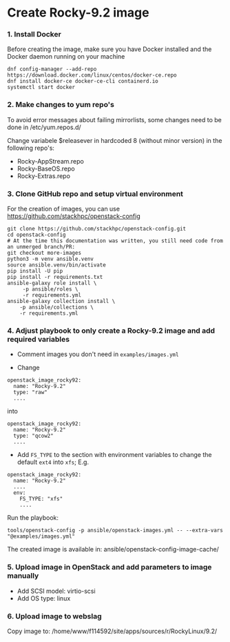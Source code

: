 # Create Rocky-9.2 image #

### 1. Install Docker

Before creating the image, make sure you have Docker installed and the Docker daemon running on your machine

```
dnf config-manager --add-repo https://download.docker.com/linux/centos/docker-ce.repo
dnf install docker-ce docker-ce-cli containerd.io
systemctl start docker
```

### 2. Make changes to yum repo's

To avoid error messages about failing mirrorlists, some changes need to be done in /etc/yum.repos.d/

Change variabele $releasever in hardcoded 8 (without minor version) in the following repo's:
- Rocky-AppStream.repo
- Rocky-BaseOS.repo
- Rocky-Extras.repo

### 3. Clone GitHub repo and setup virtual environment

For the creation of images, you can use https://github.com/stackhpc/openstack-config

```
git clone https://github.com/stackhpc/openstack-config.git 
cd openstack-config
# At the time this documentation was written, you still need code from an unmerged branch/PR:
git checkout more-images
python3 -m venv ansible.venv 
source ansible.venv/bin/activate 
pip install -U pip 
pip install -r requirements.txt
ansible-galaxy role install \                                                    
     -p ansible/roles \     
     -r requirements.yml
ansible-galaxy collection install \                                                    
    -p ansible/collections \
    -r requirements.yml
```

### 4. Adjust playbook to only create a Rocky-9.2 image and add required variables

- Comment images you don't need in ```examples/images.yml```

- Change

```
openstack_image_rocky92:
  name: "Rocky-9.2"
  type: "raw"
  ....
```

into

```
openstack_image_rocky92:
  name: "Rocky-9.2"
  type: "qcow2"
  ....
```

- Add ```FS_TYPE``` to the section with environment variables to change the default ```ext4``` into ```xfs```; E.g. 

```
openstack_image_rocky92:
  name: "Rocky-9.2"
  ....
  env:
    FS_TYPE: "xfs"
    ....
```

Run the playbook:
```
tools/openstack-config -p ansible/openstack-images.yml -- --extra-vars "@examples/images.yml"
```

The created image is available in: ansible/openstack-config-image-cache/

### 5. Upload image in OpenStack and add parameters to image manually

- Add SCSI model: virtio-scsi
- Add OS type: linux

### 6. Upload image to webslag

Copy image to: /home/www/f114592/site/apps/sources/r/RockyLinux/9.2/
